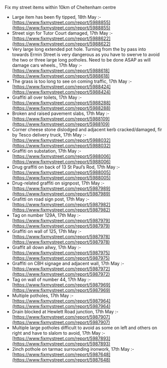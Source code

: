 Fix my street items within 10km of Cheltenham centre

<!-- fix_marker starts -->

- Large item has been fly tipped, 18th May :- [https://www.fixmystreet.com/report/5988855](https://www.fixmystreet.com/report/5988855)
- Street sign for Tutor Court damaged, 17th May :- [https://www.fixmystreet.com/report/5988622](https://www.fixmystreet.com/report/5988622)
- Very large long extended pot hole. Turning from the by pass into towards Ermin Street is very dangerous as you have to swerve to avoid the two or three large long potholes. Need to be done ASAP as will damage cars wheels., 17th May :- [https://www.fixmystreet.com/report/5988618](https://www.fixmystreet.com/report/5988618)
- The grass is too long to see on coming traffic, 17th May :- [https://www.fixmystreet.com/report/5988424](https://www.fixmystreet.com/report/5988424)
- Graffiti all over toilets, 17th May :- [https://www.fixmystreet.com/report/5988288](https://www.fixmystreet.com/report/5988288)
- Broken and raised pavement slabs, 17th May :- [https://www.fixmystreet.com/report/5988109](https://www.fixmystreet.com/report/5988109)
- Corner cheese stone dislodged and adjacent kerb cracked/damaged, fir by Tesco delivery truck, 17th May :- [https://www.fixmystreet.com/report/5988032](https://www.fixmystreet.com/report/5988032)
- Graffiti on substation, 17th May :- [https://www.fixmystreet.com/report/5988006](https://www.fixmystreet.com/report/5988006)
- Drug graffiti on back of 13 St Paul’s Rod, 17th May :- [https://www.fixmystreet.com/report/5988005](https://www.fixmystreet.com/report/5988005)
- Drug-related graffiti on signpost, 17th May :- [https://www.fixmystreet.com/report/5987989](https://www.fixmystreet.com/report/5987989)
- Grafitti on road sign post, 17th May :- [https://www.fixmystreet.com/report/5987982](https://www.fixmystreet.com/report/5987982)
- Tag on number 129A, 17th May :- [https://www.fixmystreet.com/report/5987979](https://www.fixmystreet.com/report/5987979)
- Graffiti on wall of 125, 17th May :- [https://www.fixmystreet.com/report/5987978](https://www.fixmystreet.com/report/5987978)
- Graffit all down allwy, 17th May :- [https://www.fixmystreet.com/report/5987975](https://www.fixmystreet.com/report/5987975)
- Graffiti on CBH signage and adjacent wall, 17th May :- [https://www.fixmystreet.com/report/5987972](https://www.fixmystreet.com/report/5987972)
- Tag on wall of number 44, 17th May :- [https://www.fixmystreet.com/report/5987969](https://www.fixmystreet.com/report/5987969)
- Multiple potholes, 17th May :- [https://www.fixmystreet.com/report/5987964](https://www.fixmystreet.com/report/5987964)
- Drain blocked at Hewlett Road junction, 17th May :- [https://www.fixmystreet.com/report/5987907](https://www.fixmystreet.com/report/5987907)
- Multiple large potholes difficult to avoid as some on left and others on right and have to slalom to avoid, 17th May :- [https://www.fixmystreet.com/report/5987893](https://www.fixmystreet.com/report/5987893)
- 2inch pothole on tarmac surrounding ironwork, 17th May :- [https://www.fixmystreet.com/report/5987648](https://www.fixmystreet.com/report/5987648)

<!-- fix_marker ends -->